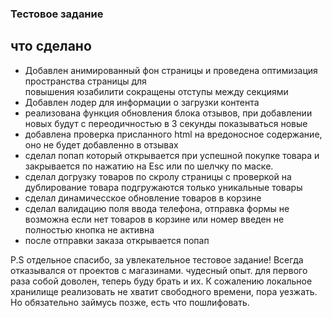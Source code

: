 ### Тестовое задание

## что сделано 

* Добавлен анимированный фон страницы и проведена оптимизация 
  пространства страницы для     
  повышения юзабилити сокращены отступы между секциями
* Добавлен лодер для информации о загрузки контента
* реализована функция обновления блока отзывов, при добавлении новых 
  будут с переодичностью в 
  3 секунды показываться новые
* добавлена проверка присланного html на вредоносное содержание, оно 
  не будет добавленно в 
  отзывах
* сделал попап который открывается при успешной покупке товара и  
  закрывается по нажатию на Esc или по шелчку по маске.
* сделал догрузку товаров по скролу страницы с проверкой на дублирование товара подгружаются только уникальные товары
* сделал динамичесское обновление товаров в корзине
* сделал валидацию поля ввода телефона, отправка формы не возможна если нет товаров в корзине или номер введен не полностью
  кнопка не активна
* после отправки заказа открывается попап

P.S отдельное спасибо, за увлекательное тестовое задание! Всегда отказывался от проектов с магазинами. чудесный опыт. для первого раза собой доволен, теперь буду брать и их. К сожалению локальное хранилище реализовать не хватит свободного времени, пора уезжать. Но обязательно займусь позже, есть что пошлифовать.